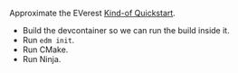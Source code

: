 Approximate the EVerest [Kind-of Quickstart](https://everest.github.io/nightly/general/03_quick_start_guide.html).

- Build the devcontainer so we can run the build inside it.
- Run `edm init`.
- Run CMake.
- Run Ninja.
